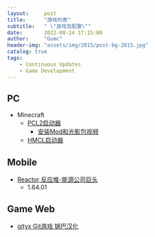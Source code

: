 ```yaml
---
layout:     post
title:      "游戏列表"
subtitle:   " \"游戏及配置\""
date:       2022-08-24 17:15:00
author:     "Gumc"
header-img: "assets/img/2015/post-bg-2015.jpg"
catalog: true
tags:
    - Continuous Updates
    - Game Development
---
```

## PC

* Minecraft
  * [PCL2启动器](https://afdian.net/p/0164034c016c11ebafcb52540025c377)
    * [安装Mod和光影包视频](https://www.bilibili.com/video/BV1EQ4y1e7km/?spm_id_from=333.337.search-card.all.click&vd_source=d275a5754b2dab0482c8e3b3a18d1ace)
  * [HMCL启动器](https://hmcl.huangyuhui.net/)

## Mobile

* [Reactor 反应堆-能源公司巨头](https://play.google.com/store/apps/details?id=com.rsgapps.reactor&hl=zh&gl=US)
  * 1.64.01

## Game Web

* [gityx Git游戏 锅巴汉化](https://www.gityx.com/g8hh-2.html)
